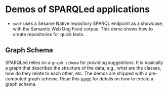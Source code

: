 # Demos of SPARQLed applications

- `swdf` uses a Sesame Native repository SPARQL endpoint as a showcase, with the Semantic Web Dog Food corpus. This demo shows how to create repositories for quick tests.

## Graph Schema

SPARQLed relies on a `graph schema` for providing suggestions. It is basically a graph that describes the structure of the data, e.g., what are the classes, how do they relate to each other, etc. The demos are shipped with a pre-computed graph schema. Read this [page](https://github.com/sindice/sparqled/wiki/Graph-Schema-Computation) for details on how to create a graph schema.
